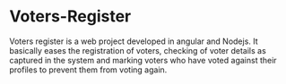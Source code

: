 # Voters-Register
Voters register is a web project developed in angular and Nodejs. It basically eases the registration of voters, checking of voter details as captured in the system and marking voters who have voted against their profiles to prevent them from voting again.
